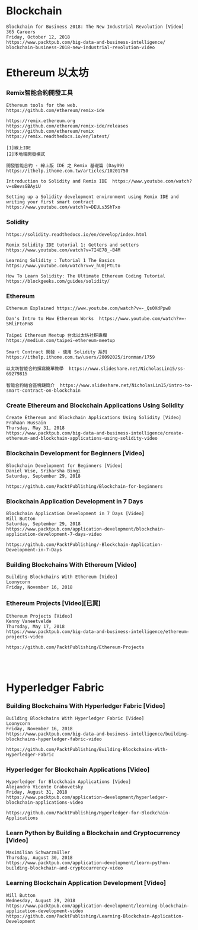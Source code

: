 # Blockchain 

```
Blockchain for Business 2018: The New Industrial Revolution [Video]
365 Careers
Friday, October 12, 2018
https://www.packtpub.com/big-data-and-business-intelligence/
blockchain-business-2018-new-industrial-revolution-video
```
# Ethereum 以太坊

###  Remix智能合約開發工具
```
Ethereum tools for the web.
https://github.com/ethereum/remix-ide

https://remix.ethereum.org
https://github.com/ethereum/remix-ide/releases 
https://github.com/ethereum/remix
https://remix.readthedocs.io/en/latest/

[1]線上IDE
[2]本地端開發模式
```
```
開發智能合約 - 線上版 IDE 之 Remix 基礎篇 (Day09)   https://ithelp.ithome.com.tw/articles/10201750
```
```
Introduction to Solidity and Remix IDE  https://www.youtube.com/watch?v=sBevsGBAyiU

Setting up a Solidity development environment using Remix IDE and writing your first smart contract
https://www.youtube.com/watch?v=DEULs3ShTxo
```

### Solidity
```
https://solidity.readthedocs.io/en/develop/index.html

Remix Solidity IDE tutorial 1: Getters and setters  https://www.youtube.com/watch?v=7I4E78_-B4M

Learning Solidity : Tutorial 1 The Basics https://www.youtube.com/watch?v=v_hU0jPtLto

How To Learn Solidity: The Ultimate Ethereum Coding Tutorial
https://blockgeeks.com/guides/solidity/
```

### Ethereum
```
Ethereum Explained https://www.youtube.com/watch?v=-_Qs0XdPpw8

Dan's Intro to How Ethereum Works  https://www.youtube.com/watch?v=-SMliFtoPn8
```
```
Taipei Ethereum Meetup 台北以太坊社群專欄
https://medium.com/taipei-ethereum-meetup

Smart Contract 開發 - 使用 Solidity 系列  https://ithelp.ithome.com.tw/users/20092025/ironman/1759
```

```
以太坊智能合約撰寫簡單教學  https://www.slideshare.net/NicholasLin15/ss-69279815

智能合約結合區塊鏈簡介  https://www.slideshare.net/NicholasLin15/intro-to-smart-contract-on-blockchain
```

### Create Ethereum and Blockchain Applications Using Solidity 
```
Create Ethereum and Blockchain Applications Using Solidity [Video]
Frahaan Hussain
Thursday, May 31, 2018
https://www.packtpub.com/big-data-and-business-intelligence/create-ethereum-and-blockchain-applications-using-solidity-video

```

### Blockchain Development for Beginners [Video]
```
Blockchain Development for Beginners [Video]
Daniel Wise, Sriharsha Bingi
Saturday, September 29, 2018

https://github.com/PacktPublishing/Blockchain-for-beginners
```

### Blockchain Application Development in 7 Days
```
Blockchain Application Development in 7 Days [Video]
Will Button
Saturday, September 29, 2018
https://www.packtpub.com/application-development/blockchain-application-development-7-days-video

https://github.com/PacktPublishing/-Blockchain-Application-Development-in-7-Days

```


### Building Blockchains With Ethereum [Video]
```
Building Blockchains With Ethereum [Video]
Loonycorn
Friday, November 16, 2018

```
### Ethereum Projects [Video][已買]
```
Ethereum Projects [Video]
Kenny Vaneetvelde
Thursday, May 17, 2018
https://www.packtpub.com/big-data-and-business-intelligence/ethereum-projects-video

https://github.com/PacktPublishing/Ethereum-Projects
```
###
```

```
###
```

```
# Hyperledger Fabric

### Building Blockchains With Hyperledger Fabric [Video]
```
Building Blockchains With Hyperledger Fabric [Video]
Loonycorn
Friday, November 16, 2018 
https://www.packtpub.com/big-data-and-business-intelligence/building-blockchains-hyperledger-fabric-video

https://github.com/PacktPublishing/Building-Blockchains-With-Hyperledger-Fabric
```
### Hyperledger for Blockchain Applications [Video]
```
Hyperledger for Blockchain Applications [Video]
Alejandro Vicente Grabovetsky
Friday, August 31, 2018
https://www.packtpub.com/application-development/hyperledger-blockchain-applications-video

https://github.com/PacktPublishing/Hyperledger-for-Blockchain-Applications
```
### Learn Python by Building a Blockchain and Cryptocurrency [Video]
```
Maximilian Schwarzmüller
Thursday, August 30, 2018
https://www.packtpub.com/application-development/learn-python-building-blockchain-and-cryptocurrency-video

```

### Learning Blockchain Application Development [Video]
```
Will Button
Wednesday, August 29, 2018
https://www.packtpub.com/application-development/learning-blockchain-application-development-video
https://github.com/PacktPublishing/Learning-Blockchain-Application-Development
```
###
```

```
###
```

```
